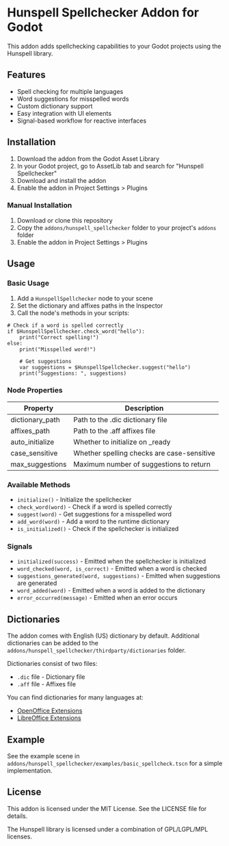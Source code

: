 # Hunspell Spellchecker Addon for Godot

This addon adds spellchecking capabilities to your Godot projects using the Hunspell library.

## Features

- Spell checking for multiple languages
- Word suggestions for misspelled words
- Custom dictionary support
- Easy integration with UI elements
- Signal-based workflow for reactive interfaces

## Installation

1. Download the addon from the Godot Asset Library
2. In your Godot project, go to AssetLib tab and search for "Hunspell Spellchecker"
3. Download and install the addon
4. Enable the addon in Project Settings > Plugins

### Manual Installation

1. Download or clone this repository
2. Copy the `addons/hunspell_spellchecker` folder to your project's `addons` folder
3. Enable the addon in Project Settings > Plugins

## Usage

### Basic Usage

1. Add a `HunspellSpellchecker` node to your scene
2. Set the dictionary and affixes paths in the Inspector
3. Call the node's methods in your scripts:

```gdscript
# Check if a word is spelled correctly
if $HunspellSpellchecker.check_word("hello"):
    print("Correct spelling!")
else:
    print("Misspelled word!")
    
    # Get suggestions
    var suggestions = $HunspellSpellchecker.suggest("hello")
    print("Suggestions: ", suggestions)
```

### Node Properties

| Property | Description |
|----------|-------------|
| dictionary_path | Path to the .dic dictionary file |
| affixes_path | Path to the .aff affixes file |
| auto_initialize | Whether to initialize on _ready |
| case_sensitive | Whether spelling checks are case-sensitive |
| max_suggestions | Maximum number of suggestions to return |

### Available Methods

- `initialize()` - Initialize the spellchecker
- `check_word(word)` - Check if a word is spelled correctly
- `suggest(word)` - Get suggestions for a misspelled word
- `add_word(word)` - Add a word to the runtime dictionary
- `is_initialized()` - Check if the spellchecker is initialized

### Signals

- `initialized(success)` - Emitted when the spellchecker is initialized
- `word_checked(word, is_correct)` - Emitted when a word is checked
- `suggestions_generated(word, suggestions)` - Emitted when suggestions are generated
- `word_added(word)` - Emitted when a word is added to the dictionary
- `error_occurred(message)` - Emitted when an error occurs

## Dictionaries

The addon comes with English (US) dictionary by default. Additional dictionaries can be added to the `addons/hunspell_spellchecker/thirdparty/dictionaries` folder.

Dictionaries consist of two files:
- `.dic` file - Dictionary file
- `.aff` file - Affixes file

You can find dictionaries for many languages at:
- [OpenOffice Extensions](https://extensions.openoffice.org/en/search?f%5B0%5D=field_project_tags%3A157)
- [LibreOffice Extensions](https://extensions.libreoffice.org/en/extensions?getCategories=Dictionary)

## Example

See the example scene in `addons/hunspell_spellchecker/examples/basic_spellcheck.tscn` for a simple implementation.

## License

This addon is licensed under the MIT License. See the LICENSE file for details.

The Hunspell library is licensed under a combination of GPL/LGPL/MPL licenses.
